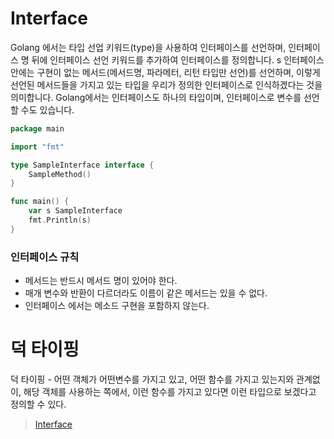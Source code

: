 # Interface 

Golang 에서는 타입 선업 키워드(type)을 사용하여 인터페이스를 선언하며, 인터페이스 명 뒤에 인터페이스 선언 키워드를 추가하여 인터페이스를 정의합니다.   s
인터페이스 안에는 구현이 없는 메서드(메서드명, 파라메터, 리턴 타입만 선언)를 선언하며, 이렇게 선언된 메서드들을 가지고 있는 타입을 우리가 정의한 인터페이스로 
인식하겠다는 것을 의미합니다. Golang에서는 인터페이스도 하나의 타입이며, 인터페이스로 변수를 선언할 수도 있습니다. 

```go
package main 

import "fmt"

type SampleInterface interface {
	SampleMethod()
}

func main() {
	var s SampleInterface
	fmt.Println(s)
}

```

### 인터페이스 규칙 

- 메서드는 반드시 메서드 명이 있어야 한다. 
- 매개 변수와 반환이 다르더라도 이름이 같은 메서드는 있을 수 없다. 
- 인터페이스 에서는 메소드 구현을 포함하지 않는다.

# 덕 타이핑 

덕 타이핑 - 어떤 객체가 어떤변수를 가지고 있고, 어떤 함수를 가지고 있는지와 관계없이, 해당 객체를 사용하는 쪽에서, 이런 함수를 가지고 있다면 
이런 타입으로 보겠다고 정의할 수 있다.

> [Interface](https://dev-yakuza.posstree.com/ko/golang/interface/)